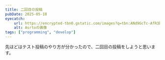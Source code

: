```yaml
---
title: 二回目の投稿
pubDate: 2025-05-18
eyecatch:
    url: https://encrypted-tbn0.gstatic.com/images?q=tbn:ANd9GcTc-AfR3bQqrlxpDvE5uPvPPxtANZlIEGwx8Q&s
    alt: Asrtoの画像
tags: ["programming", "develop"]
---
```


先ほどはテスト投稿のやり方が分かったので、二回目の投稿をしようと思います。